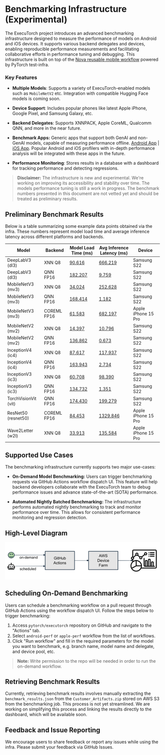 # Benchmarking Infrastructure (Experimental)

The ExecuTorch project introduces an advanced benchmarking infrastructure designed to measure the performance of models on Android and iOS devices. It supports various backend delegates and devices, enabling reproducible performance measurements and facilitating collaborative efforts in performance tuning and debugging. This infrastructure is built on top of the [Nova reusable mobile workflow](https://github.com/pytorch/test-infra/wiki/Testing-Android-and-iOS-apps-on-OSS-CI-using-Nova-reusable-mobile-workflow) powered by PyTorch test-infra.

### Key Features

- **Multiple Models**: Supports a variety of ExecuTorch-enabled models such as `MobileNetV2` etc. Integration with compatible Hugging Face models is coming soon.

- **Device Support**: Includes popular phones like latest Apple iPhone, Google Pixel, and Samsung Galaxy, etc.

- **Backend Delegates**: Supports XNNPACK, Apple CoreML, Qualcomm QNN, and more in the near future.

- **Benchmark Apps:** Generic apps that support both GenAI and non-GenAI models, capable of measuring performance offline. [Android App](../android/benchmark/) | [iOS App](../apple/Benchmark/). Popular Android and iOS profilers with in-depth performance analysis will be integrated with these apps in the future.

- **Performance Monitoring**: Stores results in a database with a dashboard for tracking performance and detecting regressions.

> **Disclaimer:** The infrastructure is new and experimental. We're working on improving its accessibility and stability over time. The models performance tuning is still a work in progress. The benchmark numbers presented in this document are not vetted yet and should be treated as preliminary results.


## Preliminary Benchmark Results

Below is a table summarizing some example data points obtained via the infra. These numbers represent model load time and average inference latency across different platforms and backends.

| Model                 | Backend      | Model Load Time (ms) | Avg Inference Latency (ms) | Device                 |
|-----------------------|--------------|----------------------|----------------------------|------------------------|
| DeepLabV3 (dl3)       | XNN Q8       | [90.616](https://github.com/pytorch/executorch/actions/runs/10875550238/job/30218985758)               | [666.219](https://github.com/pytorch/executorch/actions/runs/10875550238/job/30218985758)                    | Samsung S22            |
| DeepLabV3 (dl3)       | QNN FP16     | [182.207](https://github.com/pytorch/executorch/actions/runs/10875550238/job/30218985141)              | [9.759](https://github.com/pytorch/executorch/actions/runs/10875550238/job/30218985141)                      | Samsung S22            |
| MobileNetV3 (mv3)     | XNN Q8       | [34.024](https://github.com/pytorch/executorch/actions/runs/10875550238/job/30218988461)               | [252.628](https://github.com/pytorch/executorch/actions/runs/10875550238/job/30218988461)                    | Samsung S22            |
| MobileNetV3 (mv3)     | QNN FP16     | [168.414](https://github.com/pytorch/executorch/actions/runs/10875550238/job/30218987785)              | [1.182](https://github.com/pytorch/executorch/actions/runs/10875550238/job/30218987785)                      | Samsung S22            |
| MobileNetV3 (mv3)     | COREML FP16  | [61.583](https://github.com/pytorch/executorch/actions/runs/10836589365/job/30078681158)               | [682.197](https://github.com/pytorch/executorch/actions/runs/10836589365/job/30078681158)                    | Apple iPhone 15 Pro    |
| MobileNetV2 (mv2)     | XNN Q8       | [14.397](https://github.com/pytorch/executorch/actions/runs/10875550238/job/30218987379)               | [10.796](https://github.com/pytorch/executorch/actions/runs/10875550238/job/30218987379)                     | Samsung S22            |
| MobileNetV2 (mv2)     | QNN FP16     | [136.862](https://github.com/pytorch/executorch/actions/runs/10875550238/job/30218987097)              | [0.673](https://github.com/pytorch/executorch/actions/runs/10875550238/job/30218987097)                      | Samsung S22            |
| InceptionV4 (ic4)     | XNN Q8       | [87.617](https://github.com/pytorch/executorch/actions/runs/10875550238/job/30218986716)               | [117.937](https://github.com/pytorch/executorch/actions/runs/10875550238/job/30218986716)                    | Samsung S22            |
| InceptionV4 (ic4)     | QNN FP16     | [163.943](https://github.com/pytorch/executorch/actions/runs/10875550238/job/30218986381)              | [2.734](https://github.com/pytorch/executorch/actions/runs/10875550238/job/30218986381)                      | Samsung S22            |
| InceptionV3 (ic3)     | XNN Q8       | [60.708](https://github.com/pytorch/executorch/actions/runs/10875550238/job/30218986023)               | [98.390](https://github.com/pytorch/executorch/actions/runs/10875550238/job/30218986023)                     | Samsung S22            |
| InceptionV3 (ic3)     | QNN FP16     | [134.732](https://github.com/pytorch/executorch/actions/runs/10875550238/job/30218985425)              | [1.351](https://github.com/pytorch/executorch/actions/runs/10875550238/job/30218985425)                      | Samsung S22            |
| TorchVisionVit (vit)  | QNN FP16     | [174.430](https://github.com/pytorch/executorch/actions/runs/10875550238/job/30218989581)              | [199.279](https://github.com/pytorch/executorch/actions/runs/10875550238/job/30218989581)                    | Samsung S22            |
| ResNet50 (resnet50)   | COREML FP16  | [84.453](https://github.com/pytorch/executorch/actions/runs/10836589365/job/30078680731)               | [1329.846](https://github.com/pytorch/executorch/actions/runs/10836589365/job/30078680731)                   | Apple iPhone 15 Pro    |
| Wave2Letter (w2l)     | XNN Q8       | [33.913](https://github.com/pytorch/executorch/actions/runs/10857890364/job/30139445319)               | [135.584](https://github.com/pytorch/executorch/actions/runs/10857890364/job/30139445319)                    | Apple iPhone 15 Pro    |


## Supported Use Cases

The benchmarking infrastructure currently supports two major use-cases:

- **On-Demand Model Benchmarking:** Users can trigger benchmarking requests via GitHub Actions workflow dispatch UI. This feature will help backend developers collaborate with the ExecuTorch team to debug performance issues and advance state-of-the-art (SOTA) performance.

- **Automated Nightly Batched Benchmarking:** The infrastructure performs automated nightly benchmarking to track and monitor performance over time. This allows for consistent performance monitoring and regression detection.


## High-Level Diagram

![Benchmarking Infrastructure](../../docs/source/_static/img/benchmark-infra.png)


## Scheduling On-Demand Benchmarking

Users can schedule a benchmarking workflow on a pull request through GitHub Actions using the workflow dispatch UI. Follow the steps below to trigger benchmarking:
1. Access `pytorch/executorch` repository on GitHub and navigate to the "Actions" tab.
2. Select `android-perf` or `apple-perf` workflow from the list of workflows.
3. Click "Run workflow" and fill in the required parameters for the model you want to benchmark, e.g. branch name, model name and delegate, and device pool, etc.

> **Note:** Write permission to the repo will be needed in order to run the on-demand workflow.


## Retrieving Benchmark Results

Currently, retrieving benchmark results involves manually extracting the `benchmark_results.json` from the `Customer_Artifacts.zip` stored on AWS S3 from the benchmarking job. This process is not yet streamlined. We are working on simplifying this process and linking the results directly to the dashboard, which will be available soon.


## Feedback and Issue Reporting
We encourage users to share feedback or report any issues while using the infra. Please submit your feedback via GitHub Issues.
